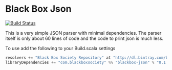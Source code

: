 Black Box Json
==============

[![Build Status](https://travis-ci.org/blackboxsociety/blackbox-json.svg?branch=master)](https://travis-ci.org/blackboxsociety/blackbox-json)

This is a very simple JSON parser with minimal dependencies. The parser itself is
only about 60 lines of code and the code to print json is much less.


To use add the following to your Build.scala settings
```scala
resolvers += "Black Box Society Repository" at "http://dl.bintray.com/blackboxsociety/releases",
libraryDependencies += "com.blackboxsociety" %% "blackbox-json" % "0.1.0"
```
